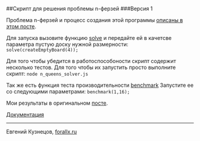 ##Скрипт для решения проблемы n-ферзей
###Версия 1

Проблема n-ферзей и процесс создания этой программы [описаны в этом посте](http://forallx.ru).

Для запуска вызовите функцию [solve](https://rawgithub.com/ch-ms/n-queens-problem-solver/master/doc/global.html#solve)
и передайте ей в качетсве параметра пустую доску нужной размерности:
`solve(createEmptyBoard(4));`

Для того чтобы убедится в работоспособоности скрипт содержит несколько тестов. Для того чтобы
их запустить просто выполните скрипт:
`node n_queens_solver.js`

Так же есть функция теста производительности [benchmark](https://rawgithub.com/ch-ms/n-queens-problem-solver/master/doc/global.html#benchmark)
Запустите ее со следующими параметрами:
`benchmark(1,16);`

Мои результаты в оригинальном [посте](http://forallx.ru).

[Документация](https://rawgithub.com/ch-ms/n-queens-problem-solver/master/doc/index.html)

---
Евгений Кузнецов, [forallx.ru](http://forallx.ru)
